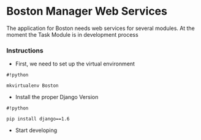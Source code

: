 # Boston Manager Web Services #

The application for Boston needs web services for several modules. At the moment the Task Module is in development process 

### Instructions ###

* First, we need to set up the virtual environment
```
#!python

mkvirtualenv Boston
```

* Install the proper Django Version
```
#!python

pip install django==1.6
```

* Start developing